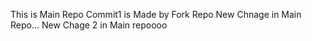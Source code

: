 This is Main Repo 
Commit1 is Made by Fork Repo
New Chnage in Main Repo...
New Chage 2 in Main repoooo
